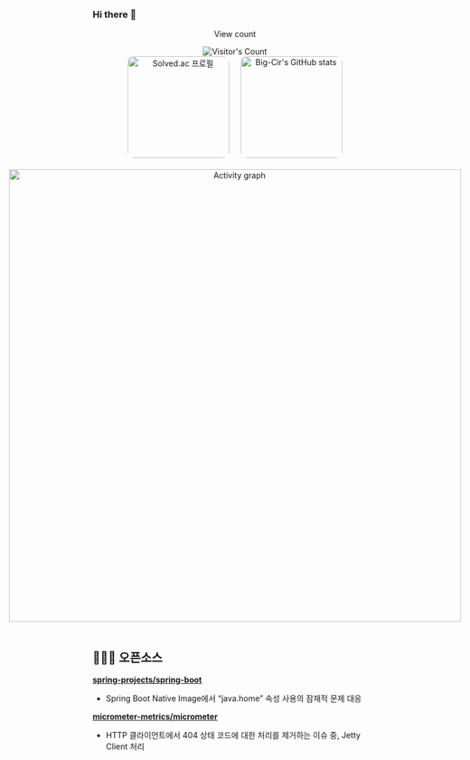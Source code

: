 ### Hi there :dog:

<div align=center>
<div align="center"> 
  <p>View count</p>
  <img src="https://profile-counter.glitch.me/big-cir/count.svg" alt="Visitor's Count" />
</div>

<div style="display: flex; flex-direction: column; align-items: center; justify-content: center; gap: 20px;">
  <div style="display: flex; align-items: center; justify-content: center; gap: 20px;">
    <a href="https://solved.ac/eodnjs0147">
      <img src="http://mazassumnida.wtf/api/generate_badge?boj=eodnjs0147" alt="Solved.ac 프로필" style="height: 180px; width: auto; border-radius: 10px;">
    </a>
    <img src="https://github-readme-stats.vercel.app/api?username=Big-Cir&show_icons=true&theme=xcode" alt="Big-Cir's GitHub stats" style="height: 180px; width: auto; border-radius: 10px;">
  </div>
  <a href="https://github.com/ashutosh00710/github-readme-activity-graph">
    <img src="https://github-readme-activity-graph.vercel.app/graph?username=big-cir&theme=xcode&hide_border=true&width=800" alt="Activity graph" style="width: 800px; max-width: 100%;">
  </a>
</div>
</div> <br>

## 👨🏻‍💻 오픈소스
**[spring-projects/spring-boot](https://github.com/spring-projects/spring-boot/pull/43517)**
- Spring Boot Native Image에서 “java.home” 속성 사용의 잠재적 문제 대응

**[micrometer-metrics/micrometer](https://github.com/micrometer-metrics/micrometer/pull/5825)**
- HTTP 클라이언트에서 404 상태 코드에 대한 처리를 제거하는 이슈 중, Jetty Client 처리
  


